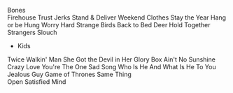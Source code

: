 Bones	
Firehouse
Trust
Jerks
Stand & Deliver
Weekend Clothes
Stay the Year
Hang or be Hung
Worry Hard
Strange Birds
Back to Bed
Deer
Hold Together
Strangers
Slouch

- Kids

Twice
Walkin' Man
She Got the Devil in Her
Glory Box
Ain't No Sunshine
Crazy Love
You're The One
Sad Song
Who Is He	And What Is He To You
Jealous Guy
Game of Thrones
Same Thing	
Open
Satisfied Mind